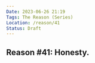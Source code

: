 ```yaml
---
Date: 2023-06-26 21:19
Tags: The Reason (Series)
Location: /reason/41
Status: Draft
---
```


## Reason #41: Honesty.
